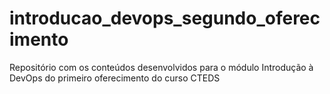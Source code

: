 # introducao_devops_segundo_oferecimento
Repositório com os conteúdos desenvolvidos para o módulo Introdução à DevOps do primeiro oferecimento do curso CTEDS
